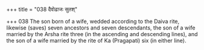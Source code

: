 +++
title = "038 दैवोढाजः सुतश्"

+++
038	The son born of a wife, wedded according to the Daiva rite, likewise (saves) seven ancestors and seven descendants, the son of a wife married by the Arsha rite three (in the ascending and descending lines), and the son of a wife married by the rite of Ka (Pragapati) six (in either line).